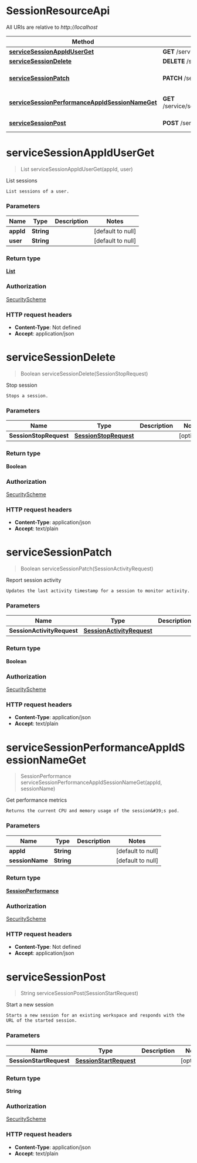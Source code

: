 # SessionResourceApi

All URIs are relative to *http://localhost*

| Method | HTTP request | Description |
|------------- | ------------- | -------------|
| [**serviceSessionAppIdUserGet**](SessionResourceApi.md#serviceSessionAppIdUserGet) | **GET** /service/session/{appId}/{user} | List sessions |
| [**serviceSessionDelete**](SessionResourceApi.md#serviceSessionDelete) | **DELETE** /service/session | Stop session |
| [**serviceSessionPatch**](SessionResourceApi.md#serviceSessionPatch) | **PATCH** /service/session | Report session activity |
| [**serviceSessionPerformanceAppIdSessionNameGet**](SessionResourceApi.md#serviceSessionPerformanceAppIdSessionNameGet) | **GET** /service/session/performance/{appId}/{sessionName} | Get performance metrics |
| [**serviceSessionPost**](SessionResourceApi.md#serviceSessionPost) | **POST** /service/session | Start a new session |


<a name="serviceSessionAppIdUserGet"></a>
# **serviceSessionAppIdUserGet**
> List serviceSessionAppIdUserGet(appId, user)

List sessions

    List sessions of a user.

### Parameters

|Name | Type | Description  | Notes |
|------------- | ------------- | ------------- | -------------|
| **appId** | **String**|  | [default to null] |
| **user** | **String**|  | [default to null] |

### Return type

[**List**](../Models/SessionSpec.md)

### Authorization

[SecurityScheme](../README.md#SecurityScheme)

### HTTP request headers

- **Content-Type**: Not defined
- **Accept**: application/json

<a name="serviceSessionDelete"></a>
# **serviceSessionDelete**
> Boolean serviceSessionDelete(SessionStopRequest)

Stop session

    Stops a session.

### Parameters

|Name | Type | Description  | Notes |
|------------- | ------------- | ------------- | -------------|
| **SessionStopRequest** | [**SessionStopRequest**](../Models/SessionStopRequest.md)|  | [optional] |

### Return type

**Boolean**

### Authorization

[SecurityScheme](../README.md#SecurityScheme)

### HTTP request headers

- **Content-Type**: application/json
- **Accept**: text/plain

<a name="serviceSessionPatch"></a>
# **serviceSessionPatch**
> Boolean serviceSessionPatch(SessionActivityRequest)

Report session activity

    Updates the last activity timestamp for a session to monitor activity.

### Parameters

|Name | Type | Description  | Notes |
|------------- | ------------- | ------------- | -------------|
| **SessionActivityRequest** | [**SessionActivityRequest**](../Models/SessionActivityRequest.md)|  | [optional] |

### Return type

**Boolean**

### Authorization

[SecurityScheme](../README.md#SecurityScheme)

### HTTP request headers

- **Content-Type**: application/json
- **Accept**: text/plain

<a name="serviceSessionPerformanceAppIdSessionNameGet"></a>
# **serviceSessionPerformanceAppIdSessionNameGet**
> SessionPerformance serviceSessionPerformanceAppIdSessionNameGet(appId, sessionName)

Get performance metrics

    Returns the current CPU and memory usage of the session&#39;s pod.

### Parameters

|Name | Type | Description  | Notes |
|------------- | ------------- | ------------- | -------------|
| **appId** | **String**|  | [default to null] |
| **sessionName** | **String**|  | [default to null] |

### Return type

[**SessionPerformance**](../Models/SessionPerformance.md)

### Authorization

[SecurityScheme](../README.md#SecurityScheme)

### HTTP request headers

- **Content-Type**: Not defined
- **Accept**: application/json

<a name="serviceSessionPost"></a>
# **serviceSessionPost**
> String serviceSessionPost(SessionStartRequest)

Start a new session

    Starts a new session for an existing workspace and responds with the URL of the started session.

### Parameters

|Name | Type | Description  | Notes |
|------------- | ------------- | ------------- | -------------|
| **SessionStartRequest** | [**SessionStartRequest**](../Models/SessionStartRequest.md)|  | [optional] |

### Return type

**String**

### Authorization

[SecurityScheme](../README.md#SecurityScheme)

### HTTP request headers

- **Content-Type**: application/json
- **Accept**: text/plain

